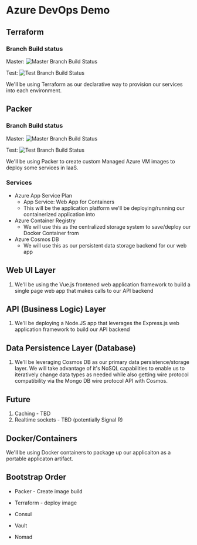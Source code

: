 # Azure DevOps Demo

## Terraform
### Branch Build status
Master: ![Master Branch Build Status](https://dev.azure.com/osscanada/azure_devops_demo/_apis/build/status/TF%20Test%20Environment%20Build?branchName=master)

Test: ![Test Branch Build Status](https://dev.azure.com/osscanada/azure_devops_demo/_apis/build/status/TF%20Test%20Environment%20Build?branchName=test)

We'll be using Terraform as our declarative way to provision our services into each environment.

## Packer

### Branch Build status
Master: ![Master Branch Build Status](https://dev.azure.com/osscanada/azure_devops_demo/_apis/build/status/Packer%20Test%20Build%20Pipeline?branchName=master)

Test: ![Test Branch Build Status](https://dev.azure.com/osscanada/azure_devops_demo/_apis/build/status/Packer%20Test%20Build%20Pipeline?branchName=test)

We'll be using Packer to create custom Managed Azure VM images to deploy some services in IaaS.

### Services
- Azure App Service Plan
    - App Service: Web App for Containers
    - This will be the application platform we'll be deploying/running our containerized application into
- Azure Container Registry
    - We will use this as the centralized storage system to save/deploy our Docker Container from
- Azure Cosmos DB
    - We will use this as our persistent data storage backend for our web app

## Web UI Layer
1. We'll be using the Vue.js frontened web application framework to build a single page web app that makes calls to our API backend

## API (Business Logic) Layer

1. We'll be deploying a Node.JS app that leverages the Express.js web application framework to build our API backend

## Data Persistence Layer (Database)

1. We'll be leveraging Cosmos DB as our primary data persistence/storage layer.  We will take advantage of it's NoSQL capabilities to enable us to iteratively change data types as needed while also getting wire protocol compatibility via the Mongo DB wire protocol API with Cosmos.


## Future
1. Caching - TBD
1. Realtime sockets - TBD (potentially Signal R)

## Docker/Containers

We'll be using Docker containers to package up our applicaiton as a portable applicaton artifact.

## Bootstrap Order
- Packer - Create image build
- Terraform - deploy image

- Consul
- Vault
- Nomad